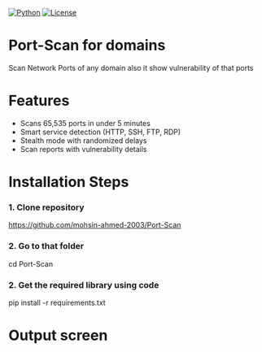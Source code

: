 [![Python](https://img.shields.io/badge/Python-3.8+-blue)](https://python.org)
[![License](https://img.shields.io/badge/License-MIT-green)](LICENSE)

# Port-Scan for domains

Scan Network Ports of any domain also it show vulnerability of that ports

# Features

<ul>
  <li>Scans 65,535 ports in under 5 minutes</li>
  <li>Smart service detection (HTTP, SSH, FTP, RDP)</li>
  <li>Stealth mode with randomized delays</li>
  <li>Scan reports with vulnerability details</li>
</ul>

# Installation Steps
### 1. Clone repository

https://github.com/mohsin-ahmed-2003/Port-Scan

### 2. Go to that folder

cd Port-Scan

### 2. Get the required library using code

pip install -r requirements.txt


# Output screen

